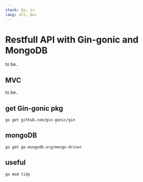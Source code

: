 ```yaml
---
stack: Go, js
lang: all, mvc
---
```


# Restfull API with Gin-gonic and MongoDB
to be..

## MVC
to be..

## get Gin-gonic pkg
```
go get github.com/gin-gonic/gin
```

## mongoDB
```
go get go.mongodb.org/mongo-driver
```

## useful
```
go mod tidy
```